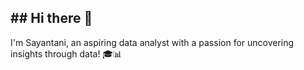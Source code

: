 ## ## Hi there 👋  
I'm Sayantani, an aspiring data analyst with a passion for uncovering insights through data! 🎓📊


<!--
**Sayantani1299/Sayantani1299** is a ✨ _special_ ✨ repository because its `README.md` (this file) appears on your GitHub profile.

Here are some ideas to get you started:

- 🌱 I’m currently learning: SQL,Power BI and Advanced data analysis techniques.  
- 🔭 I’m currently working on: Projects to hone my data analytics learning with Excel.  
- 🤝 I’m looking to collaborate on: Data-driven projects in economics and visualization tools.  
- 💬 Ask me about: Python, Excel, and data visualization!  
- 📫 How to reach me: [Email](mailto:sayantanisengupta1800.gmail.com) | [LinkedIn](https://www.linkedin.com/in/sayantani-sengupta-b75761191)
- ⚡ Fun fact: I am a very creative person 

-->
